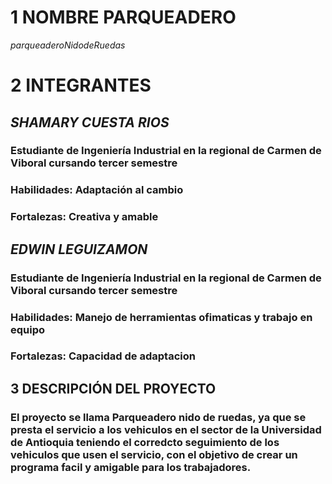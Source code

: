 # **1 NOMBRE PARQUEADERO**
   $parqueadero  Nido  de  Ruedas$
# **2 INTEGRANTES**
   ## *SHAMARY CUESTA RIOS*
   ### Estudiante de Ingeniería Industrial en la regional de Carmen de Viboral cursando tercer semestre
   ### Habilidades: Adaptación al cambio
   ### Fortalezas: Creativa y amable

   ## *EDWIN LEGUIZAMON*
   ### Estudiante de Ingeniería Industrial en la regional de Carmen de Viboral cursando tercer semestre
   ### Habilidades: Manejo de herramientas ofimaticas y trabajo en equipo
   ### Fortalezas: Capacidad de adaptacion
## **3 DESCRIPCIÓN DEL PROYECTO**
   ### El proyecto se llama Parqueadero nido de ruedas, ya que se presta el servicio a los vehiculos en el sector de la Universidad de Antioquia teniendo el corredcto seguimiento de los vehiculos que usen el servicio, con el objetivo de crear un programa facil y amigable para los trabajadores.
